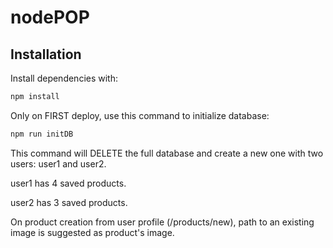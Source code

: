 # nodePOP

## Installation

Install dependencies with:

```sh
npm install
```

Only on FIRST deploy, use this command to initialize database:

```sh
npm run initDB
```

This command will DELETE the full database and create a new one with two users: user1 and user2.

user1 has 4 saved products.

user2 has 3 saved products.

On product creation from user profile (/products/new), path to an existing image is suggested as product's image.